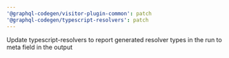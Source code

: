 ```yaml
---
'@graphql-codegen/visitor-plugin-common': patch
'@graphql-codegen/typescript-resolvers': patch
---
```


Update typescript-resolvers to report generated resolver types in the run to meta field in the output
